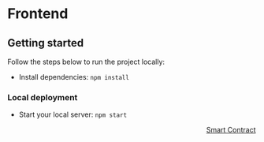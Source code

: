 # Frontend

## Getting started

Follow the steps below to run the project locally:

- Install dependencies: `npm install`

### Local deployment

- Start your local server: `npm start`

<p align='right'>
<a href="https://github.com/ScooterMcgavin21/Typechain-Portal/tree/main/contract">Smart Contract</a>  
</p>
